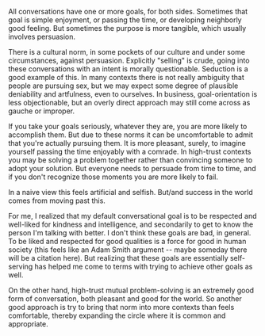 All conversations have one or more goals, for both sides. Sometimes that goal is simple enjoyment, or passing the time, or developing neighborly good feeling. But sometimes the purpose is more tangible, which usually involves persuasion.

There is a cultural norm, in some pockets of our culture and under some circumstances, against persuasion. Explicitly "selling" is crude, going into these conversations with an intent is morally questionable. Seduction is a good example of this. In many contexts there is not really ambiguity that people are pursuing sex, but we may expect some degree of plausible deniability and artfulness, even to ourselves. In business, goal-orientation is less objectionable, but an overly direct approach may still come across as gauche or improper.

If you take your goals seriously, whatever they are, you are more likely to accomplish them. But due to these norms it can be uncomfortable to admit that you're actually pursuing them. It is more pleasant, surely, to imagine yourself passing the time enjoyably with a comrade. In high-trust contexts you may be solving a problem together rather than convincing someone to adopt your solution. But everyone needs to persuade from time to time, and if you don't recognize those moments you are more likely to fail.

In a naive view this feels artificial and selfish. But/and success in the world comes from moving past this.

For me, I realized that my default conversational goal is to be respected and well-liked for kindness and intelligence, and secondarily to get to know the person I'm talking with better. I don't think these goals are bad, in general. To be liked and respected for good qualities is a force for good in human society (this feels like an Adam Smith argument -- maybe someday there will be a citation here). But realizing that these goals are essentially self-serving has helped me come to terms with trying to achieve other goals as well.

On the other hand, high-trust mutual problem-solving is an extremely good form of conversation, both pleasant and good for the world. So another good approach is try to bring that norm into more contexts than feels comfortable, thereby expanding the circle where it is common and appropriate.
